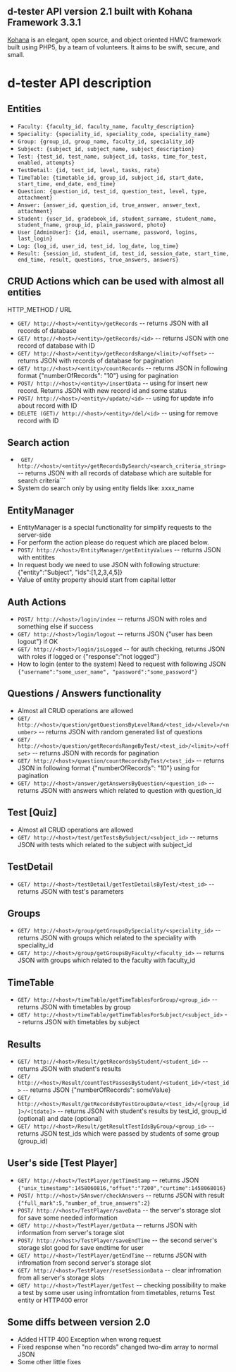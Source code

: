 d-tester API version 2.1 built with Kohana Framework 3.3.1
----------

[Kohana](http://kohanaframework.org/) is an elegant, open source, and object oriented HMVC framework built using PHP5, by a team of volunteers. It aims to be swift, secure, and small.

# d-tester API description
## Entities
 * ```Faculty: {faculty_id, faculty_name, faculty_description}```
 * ```Speciality: {speciality_id, speciality_code, speciality_name}```
 * ```Group: {group_id, group_name, faculty_id, speciality_id}```
 * ```Subject: {subject_id, subject_name, subject_description}```
 * ```Test: {test_id, test_name, subject_id, tasks, time_for_test, enabled, attempts}```
 * ```TestDetail: {id, test_id, level, tasks, rate}```
 * ```TimeTable: {timetable_id, group_id, subject_id, start_date, start_time, end_date, end_time}```
 * ```Question: {question_id, test_id, question_text, level, type, attachment}```
 * ```Answer: {answer_id, question_id, true_answer, answer_text, attachment}```
 * ```Student: {user_id, gradebook_id, student_surname, student_name, student_fname, group_id, plain_password, photo}```
 * ```User [AdminUser]: {id, email, username, password, logins, last_login}```
 * ```Log: {log_id, user_id, test_id, log_date, log_time}```
 * ```Result: {session_id, student_id, test_id, session_date, start_time, end_time, result, questions, true_answers, answers}```

## CRUD Actions which can be used with almost all entities
   HTTP_METHOD / URL

 * ```GET/ http://<host>/<entity>/getRecords``` -- returns JSON with all records of database
 * ```GET/ http://<host>/<entity>/getRecords/<id>``` -- returns JSON with one record of database with ID
 * ```GET/ http://<host>/<entity>/getRecordsRange/<limit>/<offset>``` -- returns JSON with records of database for pagination
 * ```GET/ http://<host>/<entity>/countRecords``` -- returns JSON in following format {"numberOfRecords": "10"} using for pagination
 * ```POST/ http://<host>/<entity>/insertData``` -- using for insert new record. Returns JSON with new record id and some status
 * ```POST/ http://<host>/<entity>/update/<id>``` -- using for update info about record with ID
 * ```DELETE (GET)/ http://<host>/<entity>/del/<id>``` -- using for remove record with ID

## Search action
 * ``` GET/ http://<host>/<entity>/getRecordsBySearch/<search_criteria_string>``` -- returns JSON with all records of database which are suitable for search criteria```
 * System do search only by using entity fields like: xxxx_name 

## EntityManager
 * EntityManager is a special functionality for simplify requests to the server-side
 * For perform the action please do request which are placed below.
 * ```POST/ http://<host>/EntityManager/getEntityValues``` -- returns JSON with entitites
 * In request body we need to use JSON with following structure: {"entity":"Subject", "ids":[1,2,3,4,5]}
 * Value of entity property should start from capital letter
 
## Auth Actions
 * ```POST/ http://<host>/login/index``` -- returns JSON with roles and something else if success
 * ```GET/ http://<host>/login/logout``` -- returns JSON {"user has been logout"} if OK
 * ```GET/ http://<host>/login/isLogged``` -- for auth checking, returns JSON with roles if logged or {"response":"not logged"}
 * How to login (enter to the system)
   Need to request with following JSON ```{"username":"some_user_name", "password":"some_password"}```

## Questions / Answers functionality
 * Almost all CRUD operations are allowed
 * ```GET/ http://<host>/question/getQuestionsByLevelRand/<test_id>/<level>/<number>``` -- returns JSON with random generated list of questions
 * ```GET/ http://<host>/question/getRecordsRangeByTest/<test_id>/<limit>/<offset>``` -- returns JSON with records for pagination
 * ```GET/ http://<host>/question/countRecordsByTest/<test_id>``` -- returns JSON in following format {"numberOfRecords": "10"} using for pagination
 * ```GET/ http://<host>/answer/getAnswersByQuestion/<question_id>``` -- returns JSON with answers which related to question with question_id

## Test [Quiz]
 * Almost all CRUD operations are allowed
 * ```GET/ http://<host>/test/getTestsBySubject/<subject_id>``` -- returns JSON with tests which related to the subject with subject_id

## TestDetail
 * ```GET/ http://<host>/testDetail/getTestDetailsByTest/<test_id>``` -- returns JSON with test's parameters 
 
## Groups
 * ```GET/ http://<host>/group/getGroupsBySpeciality/<speciality_id>``` -- returns JSON with groups which related to the speciality with speciality_id      
 * ```GET/ http://<host>/group/getGroupsByFaculty/<faculty_id>``` -- returns JSON with groups which related to the faculty with faculty_id

## TimeTable
 * ```GET/ http://<host>/timeTable/getTimeTablesForGroup/<group_id>``` -- returns JSON with timetables by group 
 * ```GET/ http://<host>/timeTable/getTimeTablesForSubject/<subject_id>``` -- returns JSON with timetables by subject

## Results
 * ```GET/ http://<host>/Result/getRecordsbyStudent/<student_id>``` -- returns JSON with student's results
 * ```GET/ http://<host>/Result/countTestPassesByStudent/<student_id>/<test_id>``` -- returns JSON {"numberOfRecords": someValue}
 * ```GET/ http://<host>/Result/getRecordsByTestGroupDate/<test_id>/<[group_id]>/<[tdate]>``` -- returns JSON with student's results by test_id, group_id (optional) and date (optional)
 * ```GET/ http://<host>/Result/getResultTestIdsByGroup/<group_id>``` -- returns JSON test_ids which were passed by students of some group (group_id)

## User's side [Test Player]
 * ```GET/ http://<host>/TestPlayer/getTimeStamp``` -- returns JSON ```{"unix_timestamp":1458060816,"offset":"7200","curtime":1458068016}```
 * ```POST/ http://<host>/SAnswer/checkAnswers``` -- returns JSON with result ```{"full_mark":5,"number_of_true_answers":2}```
 * ```POST/ http://<host>/TestPlayer/saveData``` -- the server's storage slot for save some needed information
 * ```GET/ http://<host>/TestPlayer/getData``` -- returns JSON with information from server's torage slot
 * ```POST/ http://<host>/TestPlayer/saveEndTime``` -- the second server's storage slot good for save endtime for user
 * ```GET/ http://<host>/TestPlayer/getEndTime``` -- returns JSON with infromation from second server's storage slot
 * ```GET/ http://<host>/TestPlayer/resetSessionData``` -- clear infromation from all server's storage slots
 * ```GET/ http://<host>/TestPlayer/getTest``` -- checking possibility to make a test by some user using infromtation from timetables, returns Test entity or HTTP400 error

## Some diffs between version 2.0
 * Added HTTP 400 Exception when wrong request
 * Fixed response when "no records" changed two-dim array to normal JSON
 * Some other little fixes
